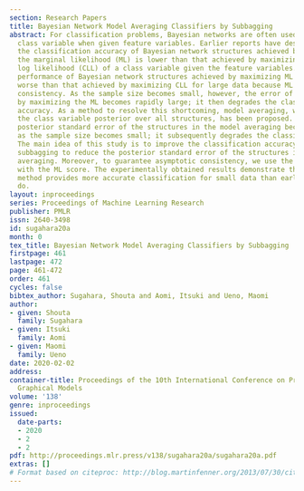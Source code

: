 ```yaml
---
section: Research Papers
title: Bayesian Network Model Averaging Classifiers by Subbagging
abstract: For classification problems, Bayesian networks are often used to infer a
  class variable when given feature variables. Earlier reports have described that
  the classification accuracy of Bayesian network structures achieved by maximizing
  the marginal likelihood (ML) is lower than that achieved by maximizing the conditional
  log likelihood (CLL) of a class variable given the feature variables. However, the
  performance of Bayesian network structures achieved by maximizing ML is not necessarily
  worse than that achieved by maximizing CLL for large data because ML has asymptotic
  consistency. As the sample size becomes small, however, the error of learning structures
  by maximizing the ML becomes rapidly large; it then degrades the classification
  accuracy. As a method to resolve this shortcoming, model averaging, which marginalizes
  the class variable posterior over all structures, has been proposed. However, the
  posterior standard error of the structures in the model averaging becomes large
  as the sample size becomes small; it subsequently degrades the classification accuracy.
  The main idea of this study is to improve the classification accuracy using the
  subbagging to reduce the posterior standard error of the structures in the model
  averaging. Moreover, to guarantee asymptotic consistency, we use the $K$-best method
  with the ML score. The experimentally obtained results demonstrate that our proposed
  method provides more accurate classification for small data than earlier methods
  do.
layout: inproceedings
series: Proceedings of Machine Learning Research
publisher: PMLR
issn: 2640-3498
id: sugahara20a
month: 0
tex_title: Bayesian Network Model Averaging Classifiers by Subbagging
firstpage: 461
lastpage: 472
page: 461-472
order: 461
cycles: false
bibtex_author: Sugahara, Shouta and Aomi, Itsuki and Ueno, Maomi
author:
- given: Shouta
  family: Sugahara
- given: Itsuki
  family: Aomi
- given: Maomi
  family: Ueno
date: 2020-02-02
address: 
container-title: Proceedings of the 10th International Conference on Probabilistic
  Graphical Models
volume: '138'
genre: inproceedings
issued:
  date-parts:
  - 2020
  - 2
  - 2
pdf: http://proceedings.mlr.press/v138/sugahara20a/sugahara20a.pdf
extras: []
# Format based on citeproc: http://blog.martinfenner.org/2013/07/30/citeproc-yaml-for-bibliographies/
---
```

